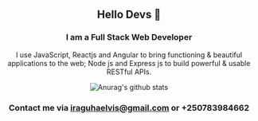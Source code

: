 <div align='center'>
  
## Hello Devs 👋
### I am a Full Stack Web Developer

I use JavaScript, Reactjs and Angular to bring functioning & beautiful applications to the web; Node js and Express js to build powerful & usable RESTful APIs.

![Anurag's github stats](https://github-readme-stats.vercel.app/api?username=elvisiraguha&count_private=true)

### Contact me via [iraguhaelvis@gmail.com](mailto://iraguhaelvis@gmail.com) or +250783984662

</div>
